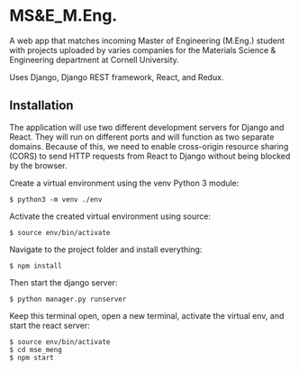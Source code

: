 # MS&E_M.Eng.

A web app that matches incoming Master of Engineering (M.Eng.) student with projects uploaded by varies companies for the Materials Science & Engineering department at Cornell University. 

Uses Django, Django REST framework, React, and Redux.

## Installation

The application will use two different development servers for Django and React. They will run on different ports and will function as two separate domains. Because of this, we need to enable cross-origin resource sharing (CORS) to send HTTP requests from React to Django without being blocked by the browser.

Create a virtual environment using the venv Python 3 module:
```
$ python3 -m venv ./env
```

Activate the created virtual environment using source:
```
$ source env/bin/activate
```

Navigate to the project folder and install everything:
```
$ npm install
```

Then start the django server:
```
$ python manager.py runserver
```

Keep this terminal open, open a new terminal, activate the virtual env, and start the react server:
```
$ source env/bin/activate
$ cd mse_meng
$ npm start
```

